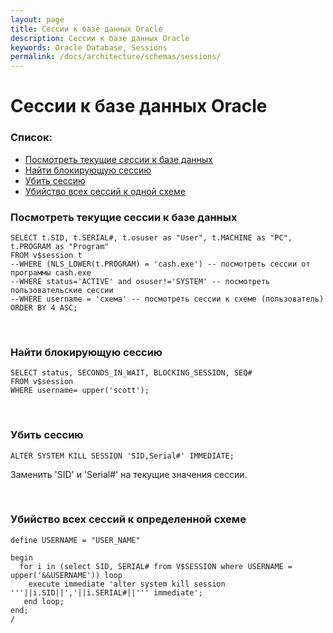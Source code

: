 ```yaml
---
layout: page
title: Сессии к базе данных Oracle
description: Сессии к базе данных Oracle
keywords: Oracle Database, Sessions
permalink: /docs/architecture/schemas/sessions/
---
```


# Сессии к базе данных Oracle

<h3>Список:</h3>

<ul>
<li><a href="#sessions1">Посмотреть текущие сессии к базе данных</a></li>
<li><a href="#sessions2">Найти блокирующую сессию</a></li>
<li><a href="#sessions3">Убить сессию</a></li>
<li><a href="#sessions4">Убийство всех сессий к одной схеме</a></li>
</ul>

<h3><a name="sessions1">Посмотреть текущие сессии к базе данных</a></h3>

    SELECT t.SID, t.SERIAL#, t.osuser as "User", t.MACHINE as "PC", t.PROGRAM as "Program"
    FROM v$session t
    --WHERE (NLS_LOWER(t.PROGRAM) = 'cash.exe') -- посмотреть сессии от программы cash.exe
    --WHERE status='ACTIVE' and osuser!='SYSTEM' -- посмотреть пользовательские сессии
    --WHERE username = 'схема' -- посмотреть сессии к схеме (пользователь)
    ORDER BY 4 ASC;

<br/>
<h3><a name="sessions2">Найти блокирующую сессию</a></h3>

    SELECT status, SECONDS_IN_WAIT, BLOCKING_SESSION, SEQ#
    FROM v$session
    WHERE username= upper('scott');

<br/>
<h3><a name="sessions3">Убить сессию</a></h3>

    ALTER SYSTEM KILL SESSION 'SID,Serial#' IMMEDIATE;

Заменить 'SID' и 'Serial#' на текущие значения сессии.

<br/>
<h3><a name="sessions4">Убийство всех сессий к определенной схеме</a></h3>

    define USERNAME = "USER_NAME"

    begin
      for i in (select SID, SERIAL# from V$SESSION where USERNAME = upper('&&USERNAME')) loop
        execute immediate 'alter system kill session '''||i.SID||','||i.SERIAL#||''' immediate';
       end loop;
    end;
    /
